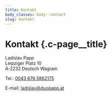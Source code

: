 ```yaml
---
title: Kontakt
body_classes: body--contact
slug: kontakt
---
```


# Kontakt {.c-page__title}

Ladislav Papp<br/>
Leipziger Platz 10<br/>
A-2232 Deutsch Wagram

Tel.: <a href="tel:0043 676 5862175">0043 676 5862175</a>

E-mail: [ladislav@duopapp.at](mailto:ladislav@duopapp.at)
